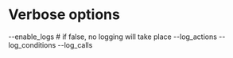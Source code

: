 # Verbose options
--enable_logs # if false, no logging will take place
--log_actions
--log_conditions
--log_calls